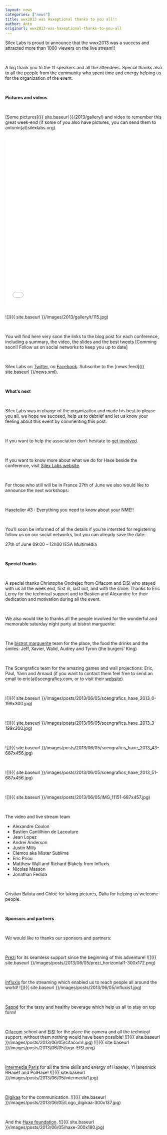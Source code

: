 ```yaml
---
layout: news
categories: ["news"]
title: wwx2013 was Haxeptional thanks to you all!!
author: Anto
originurl: wwx2013-was-haxeptional-thanks-to-you-all
---
```


Silex Labs is proud to announce that the wwx2013 was a success and attracted
more than 1000 viewers on the live stream!!

<br />

A big thank you to the 11 speakers and all the attendees. Special thanks also
to all the people from the community who spent time and energy helping us for
the organization of the event.

<br />

__Pictures and videos__

<br />

[Some pictures]({{ site.baseurl }}/2013/gallery/) and video to remember
this great week-end (if some of you also have pictures, you can send
them to antonin(at)silexlabs.org)

<br />

<div class="video">
	<iframe src="//www.youtube.com/embed/j9FDjXvVIp0" allowfullscreen="" scrolling="no" frameborder="0" height="525" width="100%">
	</iframe>
</div>

<br />

![]({{ site.baseurl }}/images/2013/gallery/t/115.jpg)

<br />

You will find here very soon the links to the blog post for each conference,
including a summary, the video, the slides and the best tweets \[Comming soon!!
Follow us on social networks to keep you up to date\]

<br />

Silex Labs on [Twitter](https://twitter.com/silexlabs), on [Facebook](https://www.facebook.com/silex.labs.3). 
Subscribe to the [news feed]({{ site.baseurl }}/news.xml).

<br />

__What’s next__

<br />

Silex Labs was in charge of the organization and made his best to please
you all, we hope we succeed, help us to debrief and let us know your
feeling about this event by commenting this post.

<br />

If you want to help the association don’t hesitate to [get involved](http://www.silexlabs.org/silexlabs/join/).

<br />

If you want to know more about what we do for Haxe beside the conference,
visit [Silex Labs website](http://www.silexlabs.org/silexlabs/services/).

<br />

For those who still will be in France 27th of June we also would like to announce the next workshops:

<br />

Haxetelier #3 : Everything you need to know about your NME!!

<br />

You’ll soon be informed of all the details if you’re intersted for registering follow us on our social networks, but you can already save the date:

27th of June
09:00 – 12h00
IESA Multimédia

<br />

__Special thanks__

<br />

A special thanks Christophe Ondrejec from Cifacom and EISI who stayed with us
all the week end, first in, last out, and with the smile. Thanks to Eric Leroy
for the technical support and to Bastien and Alexandre for their dedication
and motivation during all the event.

<br />

We also would like to thanks all the people involved for the wonderful and memorable
saturday night party at bistrot marguerite:

<br />

The [bistrot marguerite](https://www.facebook.com/BistrotMarguerite) team for the place,
the food the drinks and the smiles: Jeff, Xavier, Walid, Audrey and Tyron (the burgers’ King)

<br />

The Scengrafics team for the amazing games and wall projections: Eric, Paul,
Yann and Arnaud (if you want to contact them feel free to send an email to
eric(at)scengrafics.com, or to visit their [website](http://www.scengrafics.com/))

<br />

![]({{ site.baseurl }}/images/posts/2013/06/05/scengrafics_haxe_2013_0-199x300.jpg)

<br />

![]({{ site.baseurl }}/images/posts/2013/06/05/scengrafics_haxe_2013_3-199x300.jpg)

<br />

![]({{ site.baseurl }}/images/posts/2013/06/05/scengrafics_haxe_2013_43-687x456.jpg)

<br />

![]({{ site.baseurl }}/images/posts/2013/06/05/scengrafics_haxe_2013_51-687x456.jpg)

<br />

![]({{ site.baseurl }}/images/posts/2013/06/05/IMG_11151-687x457.jpg)

<br />

The video and live stream team

* Alexandre Coulon
* Bastien Cantilhion de Lacouture
* Jean Lopez
* Andreï Anderson
* Justin Mills
* Clemos aka Mister Sublime
* Eric Priou
* Matthew Wall and Richard Blakely from Influxis
* Nicolas Masson
* Jonathan Fedida

<br />

Cristian Baluta and Chloé for taking pictures, Dalia for helping us welcome people.

<br />

__Sponsors and partners__

<br />

We would like to thanks our sponsors and partners:

<br />

[Prezi](http://prezi.com/) for its seamless support since the beginning of this adventure!
![]({{ site.baseurl }}/images/posts/2013/06/05/prezi_horizontal1-300x172.png)

<br />

[Influxis](http://influxis.com/) for the streaming which enabled us to reach people all around the world!
![]({{ site.baseurl }}/images/posts/2013/06/05/influxis1.jpg)

<br />

[Sappé](http://sappe-europe.fr/) for the tasty and healthy beverage which help us all to stay on top form!

<br />

[Cifacom](http://www.cifacom.com/) school and [EISI](http://www.eisi.fr/) for the place the camera and all the technical
support, without them nothing would have been possible!
![]({{ site.baseurl }}/images/posts/2013/06/05/cifacom1.jpg)
![]({{ site.baseurl }}/images/posts/2013/06/05/logo-EISI.png)

<br />

[Intermedia Paris](http://www.intermedia-paris.fr/) for all the time skills and energy of Haxelex, YHaxennick RHaxef and PolHaxe!
![]({{ site.baseurl }}/images/posts/2013/06/05/intermedia1.jpg)

<br />

[Digikaa](http://www.digikaa.com/) for the communication.
![]({{ site.baseurl }}/images/posts/2013/06/05/Logo_digikaa-300x137.jpg)

<br />

And the [Haxe foundation](http://haxe.org/foundation).
![]({{ site.baseurl }}/images/posts/2013/06/05/haxe-300x180.jpg)
